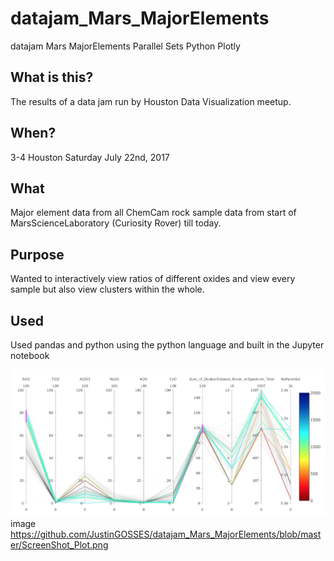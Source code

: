 # datajam_Mars_MajorElements

datajam Mars MajorElements Parallel Sets Python Plotly

## What is this?
The results of a data jam run by Houston Data Visualization meetup. 

## When?
3-4 Houston Saturday July 22nd, 2017

## What 
Major element data from all ChemCam rock sample data from start of MarsScienceLaboratory (Curiosity Rover) till today. 

## Purpose
Wanted to interactively view ratios of different oxides and view every sample but also view clusters within the whole. 

## Used
Used pandas and python using the python language and built in the Jupyter notebook

![plot image](https://github.com/JustinGOSSES/datajam_Mars_MajorElements/blob/master/ScreenShot_Plot.png)
image https://github.com/JustinGOSSES/datajam_Mars_MajorElements/blob/master/ScreenShot_Plot.png

